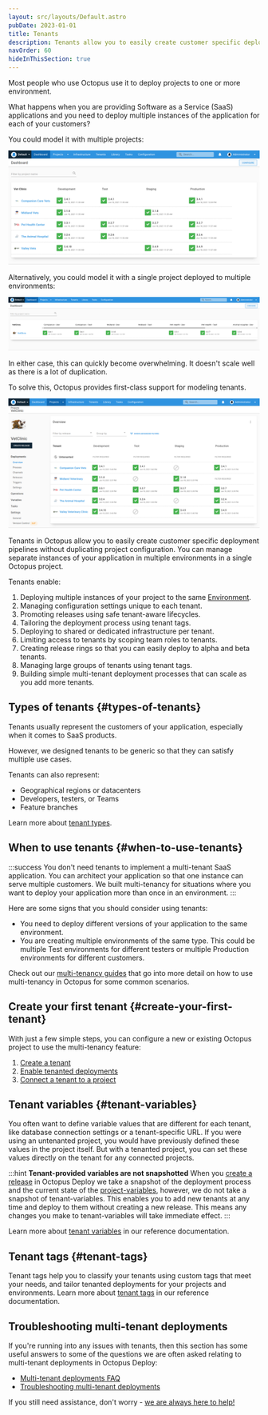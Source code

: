 ```yaml
---
layout: src/layouts/Default.astro
pubDate: 2023-01-01
title: Tenants
description: Tenants allow you to easily create customer specific deployment pipelines without duplicating project configuration.
navOrder: 60
hideInThisSection: true
---
```


Most people who use Octopus use it to deploy projects to one or more environment.

What happens when you are providing Software as a Service (SaaS) applications and you need to deploy multiple instances of the application for each of your customers? 

You could model it with multiple projects:

![](images/multiple-projects.png "width=500")

Alternatively, you could model it with a single project deployed to multiple environments:

![](images/multiple-environments.png "width=500")

In either case, this can quickly become overwhelming. It doesn't scale well as there is a lot of duplication.

To solve this, Octopus provides first-class support for modeling tenants.

![](images/multiple-tenants.png "width=500")

Tenants in Octopus allow you to easily create customer specific deployment pipelines without duplicating project configuration. You can
manage separate instances of your application in multiple environments in a single Octopus project.

Tenants enable:

1. Deploying multiple instances of your project to the same [Environment](/docs/infrastructure/environments/).
2. Managing configuration settings unique to each tenant.
3. Promoting releases using safe tenant-aware lifecycles.
4. Tailoring the deployment process using tenant tags.
5. Deploying to shared or dedicated infrastructure per tenant.
6. Limiting access to tenants by scoping team roles to tenants.
7. Creating release rings so that you can easily deploy to alpha and beta tenants.
8. Managing large groups of tenants using tenant tags.
9. Building simple multi-tenant deployment processes that can scale as you add more tenants.

## Types of tenants {#types-of-tenants}

Tenants usually represent the customers of your application, especially when it comes to SaaS products. 

However, we designed tenants to be generic so that they can satisfy multiple use cases.

Tenants can also represent:

- Geographical regions or datacenters
- Developers, testers, or Teams
- Feature branches

Learn more about [tenant types](/docs/tenants/tenant-types/).

## When to use tenants {#when-to-use-tenants}

:::success
You don't need tenants to implement a multi-tenant SaaS application. You can architect your application so that one instance can serve multiple customers. We built multi-tenancy for situations where you want to deploy your application more than once in an environment.
:::

Here are some signs that you should consider using tenants:

- You need to deploy different versions of your application to the same environment.
- You are creating multiple environments of the same type. This could be multiple Test environments for different testers or multiple Production environments for different customers.

Check out our [multi-tenancy guides](/docs/tenants/guides/) that go into more detail on how to use multi-tenancy in Octopus for some common scenarios.

## Create your first tenant {#create-your-first-tenant}

With just a few simple steps, you can configure a new or existing Octopus project to use the multi-tenancy feature:

1. [Create a tenant](/docs/tenants/tenant-creation/)
1. [Enable tenanted deployments](/docs/tenants/tenant-creation/tenanted-deployments/)
1. [Connect a tenant to a project](/docs/tenants/tenant-creation/connecting-projects/)

## Tenant variables {#tenant-variables}

You often want to define variable values that are different for each tenant, like database connection settings or a tenant-specific URL. If you were using an untenanted project, you would have previously defined these values in the project itself. But with a tenanted project, you can set these values directly on the tenant for any connected projects.

:::hint
**Tenant-provided variables are not snapshotted**
When you [create a release](/docs/octopus-rest-api/octopus-cli/create-release/) in Octopus Deploy we take a snapshot of the deployment process and the current state of the [project-variables](/docs/projects/variables/), however, we do not take a snapshot of tenant-variables. This enables you to add new tenants at any time and deploy to them without creating a new release. This means any changes you make to tenant-variables will take immediate effect.
:::

Learn more about [tenant variables](/docs/tenants/tenant-variables/) in our reference documentation.

## Tenant tags {#tenant-tags}

Tenant tags help you to classify your tenants using custom tags that meet your needs, and tailor tenanted deployments for your projects and environments. Learn more about [tenant tags](/docs/tenants/tenant-tags/) in our reference documentation.

## Troubleshooting multi-tenant deployments

If you're running into any issues with tenants, then this section has some useful answers to some of the questions we are often asked relating to multi-tenant deployments in Octopus Deploy:

- [Multi-tenant deployments FAQ](/docs/tenants/tenant-deployment-faq/)
- [Troubleshooting multi-tenant deployments](/docs/tenants/troubleshooting-multi-tenant-deployments/)

If you still need assistance, don't worry - [we are always here to help!](https://octopus.com/support)